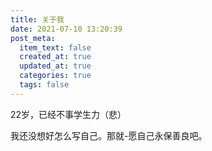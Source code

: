 ```yaml
---
title: 关于我
date: 2021-07-10 13:20:39
post_meta:
  item_text: false
  created_at: true
  updated_at: true
  categories: true
  tags: false
---
```


22岁，已经不事学生力（悲）

<!-- more -->
我还没想好怎么写自己。那就-愿自己永保善良吧。 